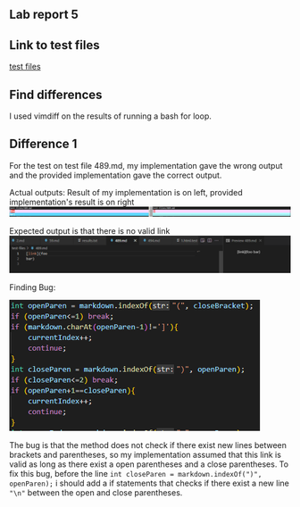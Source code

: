 ## Lab report 5
## Link to test files
[test files](https://github.com/nidhidhamnani/markdown-parser/tree/main/test-files)

## Find differences
I used vimdiff on the results of running a bash for loop.

## Difference 1
For the test on test file 489.md, my implementation gave the wrong output and the provided implementation gave the correct output.

Actual outputs: Result of my implementation is on left, provided implementation's result is on right
![diff1result](diff1result.png)

Expected output is that there is no valid link
![diff1expected](diff1expected.png)

Finding Bug:

![diff1code](diff1code.png)

The bug is that the method does not check if there exist new lines between brackets and parentheses, so my implementation assumed that this link is valid as long as there exist a open parentheses and a close parentheses.
To fix this bug, before the line ```int closeParen = markdown.indexOf(")", openParen);``` i should add a if statements that checks if there exist a new line ```"\n"``` between the open and close parentheses.

